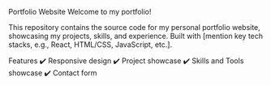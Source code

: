 Portfolio Website
Welcome to my portfolio! 

This repository contains the source code for my personal portfolio website, showcasing my projects, skills, and experience. Built with [mention key tech stacks, e.g., React, HTML/CSS, JavaScript, etc.].

Features
✔️ Responsive design
✔️ Project showcase
✔️ Skills and Tools showcase
✔️ Contact form
